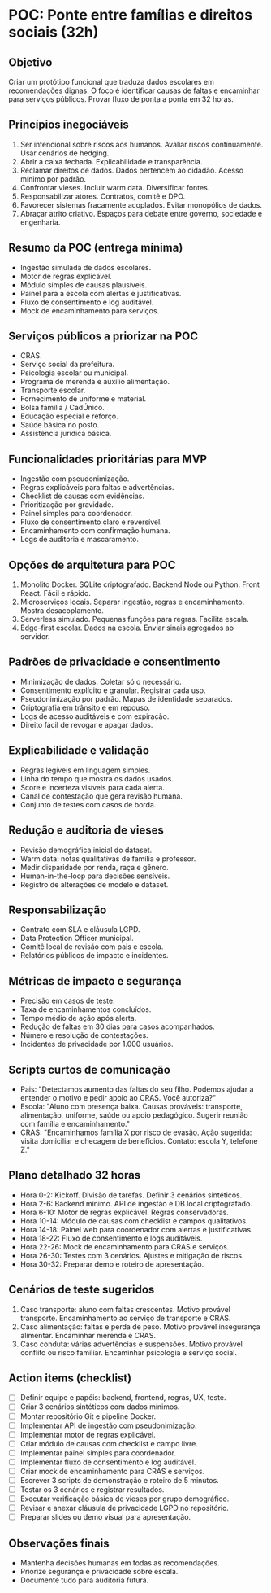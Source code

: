 # POC: Ponte entre famílias e direitos sociais (32h)

## Objetivo

Criar um protótipo funcional que traduza dados escolares em recomendações dignas. O foco é identificar causas de faltas e encaminhar para serviços públicos. Provar fluxo de ponta a ponta em 32 horas.

## Princípios inegociáveis

1. Ser intencional sobre riscos aos humanos. Avaliar riscos continuamente. Usar cenários de hedging.  
2. Abrir a caixa fechada. Explicabilidade e transparência.  
3. Reclamar direitos de dados. Dados pertencem ao cidadão. Acesso mínimo por padrão.  
4. Confrontar vieses. Incluir warm data. Diversificar fontes.  
5. Responsabilizar atores. Contratos, comitê e DPO.  
6. Favorecer sistemas fracamente acoplados. Evitar monopólios de dados.  
7. Abraçar atrito criativo. Espaços para debate entre governo, sociedade e engenharia.

## Resumo da POC (entrega mínima)

- Ingestão simulada de dados escolares.  
- Motor de regras explicável.  
- Módulo simples de causas plausíveis.  
- Painel para a escola com alertas e justificativas.  
- Fluxo de consentimento e log auditável.  
- Mock de encaminhamento para serviços.

## Serviços públicos a priorizar na POC

- CRAS.  
- Serviço social da prefeitura.  
- Psicologia escolar ou municipal.  
- Programa de merenda e auxílio alimentação.  
- Transporte escolar.  
- Fornecimento de uniforme e material.  
- Bolsa família / CadÚnico.  
- Educação especial e reforço.  
- Saúde básica no posto.  
- Assistência jurídica básica.

## Funcionalidades prioritárias para MVP

- Ingestão com pseudonimização.  
- Regras explicáveis para faltas e advertências.  
- Checklist de causas com evidências.  
- Prioritização por gravidade.  
- Painel simples para coordenador.  
- Fluxo de consentimento claro e reversível.  
- Encaminhamento com confirmação humana.  
- Logs de auditoria e mascaramento.

## Opções de arquitetura para POC

1. Monolito Docker. SQLite criptografado. Backend Node ou Python. Front React. Fácil e rápido.  
2. Microserviços locais. Separar ingestão, regras e encaminhamento. Mostra desacoplamento.  
3. Serverless simulado. Pequenas funções para regras. Facilita escala.  
4. Edge-first escolar. Dados na escola. Enviar sinais agregados ao servidor.

## Padrões de privacidade e consentimento

- Minimização de dados. Coletar só o necessário.  
- Consentimento explícito e granular. Registrar cada uso.  
- Pseudonimização por padrão. Mapas de identidade separados.  
- Criptografia em trânsito e em repouso.  
- Logs de acesso auditáveis e com expiração.  
- Direito fácil de revogar e apagar dados.

## Explicabilidade e validação

- Regras legíveis em linguagem simples.  
- Linha do tempo que mostra os dados usados.  
- Score e incerteza visíveis para cada alerta.  
- Canal de contestação que gera revisão humana.  
- Conjunto de testes com casos de borda.

## Redução e auditoria de vieses

- Revisão demográfica inicial do dataset.  
- Warm data: notas qualitativas de família e professor.  
- Medir disparidade por renda, raça e gênero.  
- Human-in-the-loop para decisões sensíveis.  
- Registro de alterações de modelo e dataset.

## Responsabilização

- Contrato com SLA e cláusula LGPD.  
- Data Protection Officer municipal.  
- Comitê local de revisão com pais e escola.  
- Relatórios públicos de impacto e incidentes.

## Métricas de impacto e segurança

- Precisão em casos de teste.  
- Taxa de encaminhamentos concluídos.  
- Tempo médio de ação após alerta.  
- Redução de faltas em 30 dias para casos acompanhados.  
- Número e resolução de contestações.  
- Incidentes de privacidade por 1.000 usuários.

## Scripts curtos de comunicação

- Pais: "Detectamos aumento das faltas do seu filho. Podemos ajudar a entender o motivo e pedir apoio ao CRAS. Você autoriza?"  
- Escola: "Aluno com presença baixa. Causas prováveis: transporte, alimentação, uniforme, saúde ou apoio pedagógico. Sugerir reunião com família e encaminhamento."  
- CRAS: "Encaminhamos família X por risco de evasão. Ação sugerida: visita domiciliar e checagem de benefícios. Contato: escola Y, telefone Z."

## Plano detalhado 32 horas

- Hora 0-2: Kickoff. Divisão de tarefas. Definir 3 cenários sintéticos.  
- Hora 2-6: Backend mínimo. API de ingestão e DB local criptografado.  
- Hora 6-10: Motor de regras explicável. Regras conservadoras.  
- Hora 10-14: Módulo de causas com checklist e campos qualitativos.  
- Hora 14-18: Painel web para coordenador com alertas e justificativas.  
- Hora 18-22: Fluxo de consentimento e logs auditáveis.  
- Hora 22-26: Mock de encaminhamento para CRAS e serviços.  
- Hora 26-30: Testes com 3 cenários. Ajustes e mitigação de riscos.  
- Hora 30-32: Preparar demo e roteiro de apresentação.

## Cenários de teste sugeridos

1. Caso transporte: aluno com faltas crescentes. Motivo provável transporte. Encaminhamento ao serviço de transporte e CRAS.  
2. Caso alimentação: faltas e perda de peso. Motivo provável insegurança alimentar. Encaminhar merenda e CRAS.  
3. Caso conduta: várias advertências e suspensões. Motivo provável conflito ou risco familiar. Encaminhar psicologia e serviço social.

## Action items (checklist)

- [ ] Definir equipe e papéis: backend, frontend, regras, UX, teste.  
- [ ] Criar 3 cenários sintéticos com dados mínimos.  
- [ ] Montar repositório Git e pipeline Docker.  
- [ ] Implementar API de ingestão com pseudonimização.  
- [ ] Implementar motor de regras explicável.  
- [ ] Criar módulo de causas com checklist e campo livre.  
- [ ] Implementar painel simples para coordenador.  
- [ ] Implementar fluxo de consentimento e log auditável.  
- [ ] Criar mock de encaminhamento para CRAS e serviços.  
- [ ] Escrever 3 scripts de demonstração e roteiro de 5 minutos.  
- [ ] Testar os 3 cenários e registrar resultados.  
- [ ] Executar verificação básica de vieses por grupo demográfico.  
- [ ] Revisar e anexar cláusula de privacidade LGPD no repositório.  
- [ ] Preparar slides ou demo visual para apresentação.

## Observações finais

- Mantenha decisões humanas em todas as recomendações.  
- Priorize segurança e privacidade sobre escala.  
- Documente tudo para auditoria futura.


